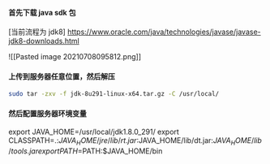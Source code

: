 #### 首先下载 java sdk 包
[当前流程为 jdk8]
https://www.oracle.com/java/technologies/javase/javase-jdk8-downloads.html

![[Pasted image 20210708095812.png]]


#### 上传到服务器任意位置，然后解压
```bash
sudo tar -zxv -f jdk-8u291-linux-x64.tar.gz -C /usr/local/
```


#### 然后配置服务器环境变量
export JAVA_HOME=/usr/local/jdk1.8.0_291/
export CLASSPATH=.:$JAVA_HOME/jre/lib/rt.jar:$JAVA_HOME/lib/dt.jar:$JAVA_HOME/lib/tools.jar
export PATH=$PATH:$JAVA_HOME/bin
